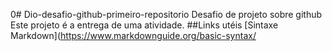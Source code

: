 0# Dio-desafio-github-primeiro-repositorio
Desafio de projeto sobre github
Este projeto é a entrega de uma atividade.
##Links utéis
[Sintaxe Markdown](https://www.markdownguide.org/basic-syntax/

